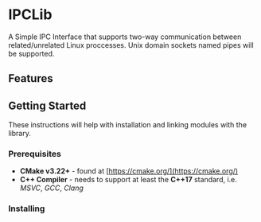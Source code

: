 # IPCLib 

A Simple IPC Interface that supports two-way communication between related/unrelated Linux proccesses. Unix domain sockets named pipes will be supported.

## Features

## Getting Started

These instructions will help with installation and linking modules with the library. 

### Prerequisites

* **CMake v3.22+** - found at [https://cmake.org/](https://cmake.org/)
* **C++ Compiler** - needs to support at least the **C++17** standard, i.e. *MSVC*,
*GCC*, *Clang*

### Installing
